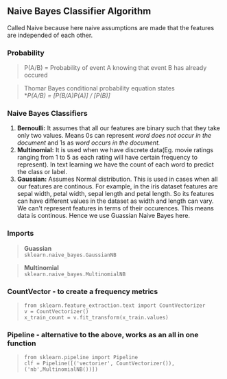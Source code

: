 ## Naive Bayes Classifier Algorithm
Called Naive because here naive assumptions are made that the features are independed of each other.

### Probability
> P(A/B) = Probability of event A knowing that event B has already occured

> Thomar Bayes conditional probability equation states <br />
 **P(A/B) = [P(B/A)*P(A)] / [P(B)]** 

 ### Naive Bayes Classifiers
 1. **Bernoulli:**  It assumes that all our features are binary such that they take only two values. Means 0s can represent *word does not occur in the document* and 1s as *word occurs in the document.*
 2. **Multinomial:** It is used when we have discrete data(Eg. movie ratings ranging from 1 to 5 as each rating will have certain frequency to represent). In text learning we have the count of each word to predict the class or label.
 3. **Gaussian:** Assumes Normal distribution. This is used in cases when all our features are continous. For example, in the iris dataset features are sepal width, petal width, sepal length and petal length. So its features can have different values in the dataset as width and length can vary. We can't represent features in terms of their occurences. This means data is continous. Hence we use Guassian Naive Bayes here. 

 ### Imports
 > **Guassian** <br/>
 ```sklearn.naive_bayes.GaussianNB```

 > **Multinomial** <br/>
 ```sklearn.naive_bayes.MultinomialNB```

 ### CountVector - to create a frequency metrics
 > ```from sklearn.feature_extraction.text import CountVectorizer``` <br/>
 ```v = CountVectorizer()``` <br/>
 ```x_train_count = v.fit_transform(x_train.values)``` 

 ### Pipeline - alternative to the above, works as an all in one function
 > ```from sklearn.pipeline import Pipeline``` <br/>
 ```clf = Pipeline([('vectorier', CountVectorizer()),('nb',MultinomialNB())])```